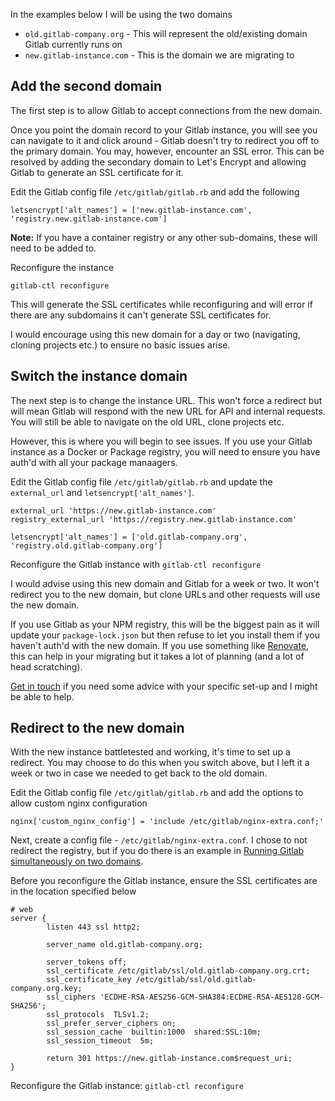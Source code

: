 
In the examples below I will be using the two domains

- `old.gitlab-company.org` - This will represent the old/existing domain Gitlab currently runs on
- `new.gitlab-instance.com` - This is the domain we are migrating to

## Add the second domain

The first step is to allow Gitlab to accept connections from the new domain.

Once you point the domain record to your Gitlab instance, you will see you can navigate to it and click around - Gitlab doesn't try to redirect you off to the primary domain. You may, however, encounter an SSL error. This can be resolved by adding the secondary domain to Let's Encrypt and allowing Gitlab to generate an SSL certificate for it.

Edit the Gitlab config file `/etc/gitlab/gitlab.rb` and add the following

```
letsencrypt['alt_names'] = ['new.gitlab-instance.com', 'registry.new.gitlab-instance.com']
```

**Note:** If you have a container registry or any other sub-domains, these will need to be added to.

Reconfigure the instance

```
gitlab-ctl reconfigure
```

This will generate the SSL certificates while reconfiguring and will error if there are any subdomains it can't generate SSL certificates for.

I would encourage using this new domain for a day or two (navigating, cloning projects etc.) to ensure no basic issues arise.

## Switch the instance domain

The next step is to change the instance URL. This won't force a redirect but will mean Gitlab will respond with the new URL for API and internal requests. You will still be able to navigate on the old URL, clone projects etc.

However, this is where you will begin to see issues. If you use your Gitlab instance as a Docker or Package registry, you will need to ensure you have auth'd with all your package manaagers.

Edit the Gitlab config file `/etc/gitlab/gitlab.rb` and update the `external_url` and `letsencrypt['alt_names']`.

```
external_url 'https://new.gitlab-instance.com'
registry_external_url 'https://registry.new.gitlab-instance.com'

letsencrypt['alt_names'] = ['old.gitlab-company.org', 'registry.old.gitlab-company.org']
```

Reconfigure the Gitlab instance with `gitlab-ctl reconfigure`

I would advise using this new domain and Gitlab for a week or two. It won't redirect you to the new domain, but clone URLs and other requests will use the new domain.

If you use Gitlab as your NPM registry, this will be the biggest pain as it will update your `package-lock.json` but then refuse to let you install them if you haven't auth'd with the new domain. If you use something like [Renovate](https://docs.renovatebot.com/), this can help in your migrating but it takes a lot of planning (and a lot of head scratching). 

[Get in touch](/contact/) if you need some advice with your specific set-up and I might be able to help.

## Redirect to the new domain

With the new instance battletested and working, it's time to set up a redirect. You may choose to do this when you switch above, but I left it a week or two in case we needed to get back to the old domain.

Edit the Gitlab config file `/etc/gitlab/gitlab.rb` and add the options to allow custom nginx configuration

```
nginx['custom_nginx_config'] = 'include /etc/gitlab/nginx-extra.conf;'
```

Next, create a config file - `/etc/gitlab/nginx-extra.conf`. I chose to not redirect the registry, but if you do there is an example in [Running Gitlab simultaneously on two domains](https://robinopletal.com/posts/gitlab-on-two-domains).

Before you reconfigure the Gitlab instance, ensure the SSL certificates are in the location specified below

```
# web
server {
        listen 443 ssl http2;

        server_name old.gitlab-company.org;

        server_tokens off;
        ssl_certificate /etc/gitlab/ssl/old.gitlab-company.org.crt;
        ssl_certificate_key /etc/gitlab/ssl/old.gitlab-company.org.key;
        ssl_ciphers 'ECDHE-RSA-AES256-GCM-SHA384:ECDHE-RSA-AES128-GCM-SHA256';
        ssl_protocols  TLSv1.2;
        ssl_prefer_server_ciphers on;
        ssl_session_cache  builtin:1000  shared:SSL:10m;
        ssl_session_timeout  5m;

        return 301 https://new.gitlab-instance.com$request_uri;
}
```

Reconfigure the Gitlab instance: `gitlab-ctl reconfigure`